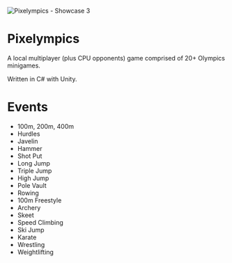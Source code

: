 ![Pixelympics - Showcase 3](https://github.com/MrWoafer/Pixelympics/assets/159387325/632281da-e328-44a0-b7cb-8850eb4a2e90)

# Pixelympics

A local multiplayer (plus CPU opponents) game comprised of 20+ Olympics minigames.

Written in C# with Unity.

# Events

* 100m, 200m, 400m
* Hurdles
* Javelin
* Hammer
* Shot Put
* Long Jump
* Triple Jump
* High Jump
* Pole Vault
* Rowing
* 100m Freestyle
* Archery
* Skeet
* Speed Climbing
* Ski Jump
* Karate
* Wrestling
* Weightlifting
